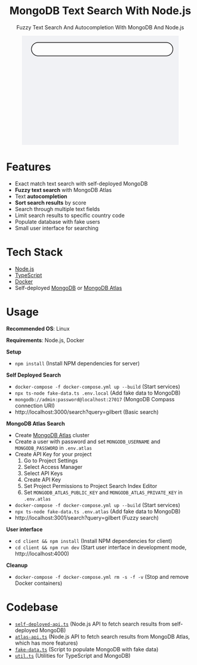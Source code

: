 <div align="center">
  <br>
  <h1>MongoDB Text Search With Node.js</h1>
  <p>Fuzzy Text Search And Autocompletion With MongoDB And Node.js</p>
  <img width="420px" src="./.github/preview.gif" />
</div>

# Features

- Exact match text search with self-deployed MongoDB
- **Fuzzy text search** with MongoDB Atlas
- Text **autocompletion**
- **Sort search results** by score
- Search through multiple text fields
- Limit search results to specific country code
- Populate database with fake users
- Small user interface for searching

# Tech Stack

- [Node.js](https://nodejs.org)
- [TypeScript](https://www.typescriptlang.org)
- [Docker](https://www.docker.com)
- Self-deployed [MongoDB](https://mongodb.com) or [MongoDB Atlas](https://www.mongodb.com/atlas/database)

# Usage

**Recommended OS**: Linux

**Requirements**: Node.js, Docker

**Setup**

- `npm install` (Install NPM dependencies for server)

**Self Deployed Search**

- `docker-compose -f docker-compose.yml up --build` (Start services)
- `npx ts-node fake-data.ts .env.local` (Add fake data to MongoDB)
- `mongodb://admin:password@localhost:27017` (MongoDB Compass connection URI)
- http://localhost:3000/search?query=gilbert (Basic search)

**MongoDB Atlas Search**

- Create [MongoDB Atlas](https://cloud.mongodb.com) cluster
- Create a user with password and set `MONGODB_USERNAME` and `MONGODB_PASSWORD` in `.env.atlas`
- Create API Key for your project
  1. Go to Project Settings
  2. Select Access Manager
  3. Select API Keys
  4. Create API Key
  5. Set Project Permissions to Project Search Index Editor
  6. Set `MONGODB_ATLAS_PUBLIC_KEY` and `MONGODB_ATLAS_PRIVATE_KEY` in `.env.atlas`
- `docker-compose -f docker-compose.yml up --build` (Start services)
- `npx ts-node fake-data.ts .env.atlas` (Add fake data to MongoDB)
- http://localhost:3001/search?query=gilbert (Fuzzy search)

**User interface**

- `cd client && npm install` (Install NPM dependencies for client)
- `cd client && npm run dev` (Start user interface in development mode, http://localhost:4000)

**Cleanup**

- `docker-compose -f docker-compose.yml rm -s -f -v` (Stop and remove Docker containers)

# Codebase

- [`self-deployed-api.ts`](self-deployed-api.ts) (Node.js API to fetch search results from self-deployed MongoDB)
- [`atlas-api.ts`](atlas-api.ts) (Node.js API to fetch search results from MongoDB Atlas, which has more features)
- [`fake-data.ts`](fake-data.ts) (Script to populate MongoDB with fake data)
- [`util.ts`](util.ts) (Utilities for TypeScript and MongoDB)
